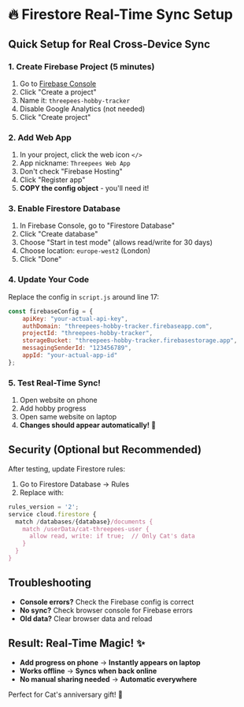 # 🔥 Firestore Real-Time Sync Setup

## Quick Setup for Real Cross-Device Sync

### 1. Create Firebase Project (5 minutes)

1. Go to [Firebase Console](https://console.firebase.google.com/)
2. Click "Create a project"
3. Name it: `threepees-hobby-tracker`
4. Disable Google Analytics (not needed)
5. Click "Create project"

### 2. Add Web App

1. In your project, click the web icon `</>`
2. App nickname: `Threepees Web App`
3. Don't check "Firebase Hosting" 
4. Click "Register app"
5. **COPY the config object** - you'll need it!

### 3. Enable Firestore Database

1. In Firebase Console, go to "Firestore Database"
2. Click "Create database"
3. Choose "Start in test mode" (allows read/write for 30 days)
4. Choose location: `europe-west2` (London)
5. Click "Done"

### 4. Update Your Code

Replace the config in `script.js` around line 17:

```javascript
const firebaseConfig = {
    apiKey: "your-actual-api-key",
    authDomain: "threepees-hobby-tracker.firebaseapp.com",
    projectId: "threepees-hobby-tracker",
    storageBucket: "threepees-hobby-tracker.firebasestorage.app",
    messagingSenderId: "123456789",
    appId: "your-actual-app-id"
};
```

### 5. Test Real-Time Sync!

1. Open website on phone
2. Add hobby progress
3. Open same website on laptop
4. **Changes should appear automatically!** 🎉

## Security (Optional but Recommended)

After testing, update Firestore rules:

1. Go to Firestore Database → Rules
2. Replace with:

```javascript
rules_version = '2';
service cloud.firestore {
  match /databases/{database}/documents {
    match /userData/cat-threepees-user {
      allow read, write: if true;  // Only Cat's data
    }
  }
}
```

## Troubleshooting

- **Console errors?** Check the Firebase config is correct
- **No sync?** Check browser console for Firebase errors
- **Old data?** Clear browser data and reload

## Result: Real-Time Magic! ✨

- **Add progress on phone** → **Instantly appears on laptop**
- **Works offline** → **Syncs when back online**
- **No manual sharing needed** → **Automatic everywhere**

Perfect for Cat's anniversary gift! 💝
